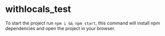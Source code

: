 # withlocals_test

To start the project run `npm i && npm start`, this command will install npm dependencies and open the project in your browser.
